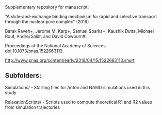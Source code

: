 Supplementary repository for manuscript:

"A slide-and-exchange binding mechanism for rapid and selective transport through the nuclear pore complex" (2016)

Barak Raveh+, Jerome M. Karp+, Samuel Sparks+, Kaushik Dutta, Michael Rout,  Andrej Sali#, and David Cowburn#.

Proceedings of the National Academy of Sciences. doi:10.1073/pnas.1522663113.

http://www.pnas.org/content/early/2016/04/15/1522663113.short

Subfolders:
-----------

  Simulations/       - Starting files for Anton and NAMD simulations used in this study
  
  RelaxationScripts/ - Scripts used to compute theoretical R1 and R2 values from simulation trajectories
